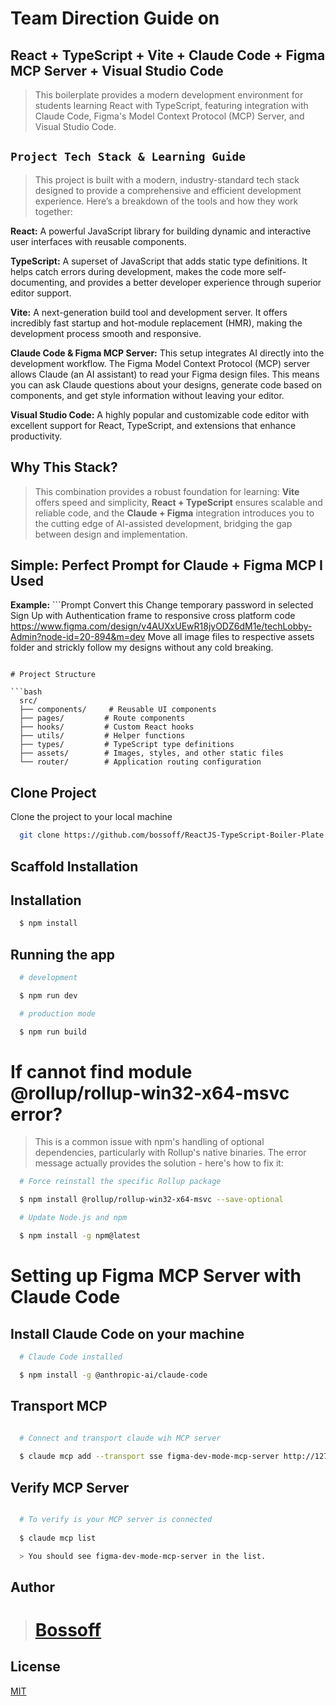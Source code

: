 

# Team Direction Guide on 

## React + TypeScript + Vite + Claude Code + Figma MCP Server + Visual Studio Code

> This boilerplate provides a modern development environment for students learning React with TypeScript, featuring integration with Claude Code, Figma's Model Context Protocol (MCP) Server, and Visual Studio Code.


## `Project Tech Stack & Learning Guide`

> This project is built with a modern, industry-standard tech stack designed to provide a comprehensive and efficient development experience. Here’s a breakdown of the tools and how they work together:

**React:** A powerful JavaScript library for building dynamic and interactive user interfaces with reusable components.

**TypeScript:** A superset of JavaScript that adds static type definitions. It helps catch errors during development, makes the code more self-documenting, and provides a better developer experience through superior editor support.

**Vite:** A next-generation build tool and development server. It offers incredibly fast startup and hot-module replacement (HMR), making the development process smooth and responsive.

**Claude Code & Figma MCP Server:** This setup integrates AI directly into the development workflow. The Figma Model Context Protocol (MCP) server allows Claude (an AI assistant) to read your Figma design files. This means you can ask Claude questions about your designs, generate code based on components, and get style information without leaving your editor.

**Visual Studio Code:** A highly popular and customizable code editor with excellent support for React, TypeScript, and extensions that enhance productivity.


## Why This Stack?
> This combination provides a robust foundation for learning: **Vite** offers speed and simplicity, **React + TypeScript** ensures scalable and reliable code, and the **Claude + Figma** integration introduces you to the cutting edge of AI-assisted development, bridging the gap between design and implementation.


## Simple: Perfect Prompt for Claude + Figma MCP I Used

**Example:** ```Prompt
Convert this Change temporary password in selected Sign Up with Authentication frame to responsive cross platform code https://www.figma.com/design/v4AUXxUEwR18jyODZ6dM1e/techLobby-Admin?node-id=20-894&m=dev Move all image files to respective assets folder and strickly follow my designs without any cold breaking.
```

# Project Structure

```bash
  src/
  ├── components/     # Reusable UI components
  ├── pages/         # Route components
  ├── hooks/         # Custom React hooks
  ├── utils/         # Helper functions
  ├── types/         # TypeScript type definitions
  ├── assets/        # Images, styles, and other static files
  └── router/        # Application routing configuration
```

## Clone Project

Clone the project to your local machine

```bash
  git clone https://github.com/bossoff/ReactJS-TypeScript-Boiler-Plate.git
```

## Scaffold Installation

## Installation

```bash
  $ npm install
```

## Running the app

```bash
  # development

  $ npm run dev

  # production mode

  $ npm run build
```

# If cannot find module @rollup/rollup-win32-x64-msvc error?

> This is a common issue with npm's handling of optional dependencies, particularly with Rollup's native binaries. The error message actually provides the solution - here's how to fix it:

```bash
  # Force reinstall the specific Rollup package

  $ npm install @rollup/rollup-win32-x64-msvc --save-optional

  # Update Node.js and npm

  $ npm install -g npm@latest

```

# Setting up Figma MCP Server with Claude Code

## Install Claude Code on your machine 
```bash
  # Claude Code installed

  $ npm install -g @anthropic-ai/claude-code

```
## Transport MCP

```bash 

  # Connect and transport claude wih MCP server
  
  $ claude mcp add --transport sse figma-dev-mode-mcp-server http://127.0.0.1:3845/sse

```

## Verify MCP Server

```bash 

  # To verify is your MCP server is connected 
  
  $ claude mcp list

  > You should see figma-dev-mode-mcp-server in the list.

```

## Author

>  # [Bossoff](https://github.com/bossoff)


## License

[MIT](https://choosealicense.com/licenses/mit/)



























